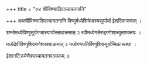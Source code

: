 +++
title = "०४ श्रीविष्ण्वादिपञ्चायतनानि"

+++
अथश्रीविष्ण्वादिपञ्चायतनानि विष्णुर्मध्येशिवेभास्यसूर्यार्या ईशदिकक्रमात् ।

शम्भोमध्येविष्णुसूर्यगजास्यार्यास्तथाक्रमात् २ रवौमध्येगतेरुद्रगणेशाच्युतशक्तयः ।

मध्येदेवीविष्णुशिवगणेशरवयःक्रमात् २ मध्येगणपतिर्विष्णुशिवसूर्याम्बिकास्तथा ।

ईशानदिक्रमेणैवपञ्चायतनपञ्चकम् ॥
